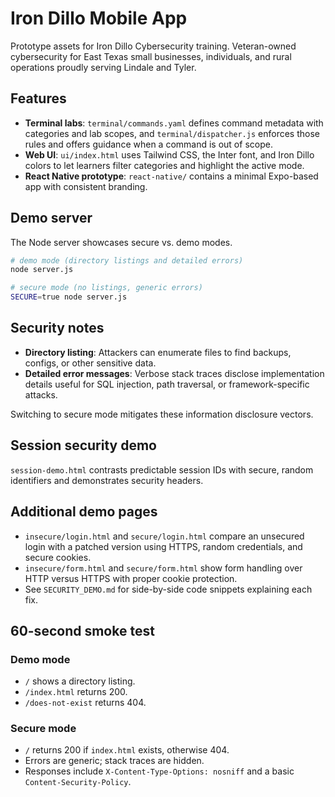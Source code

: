 # Iron Dillo Mobile App

Prototype assets for Iron Dillo Cybersecurity training. Veteran-owned cybersecurity for East Texas small businesses, individuals, and rural operations proudly serving Lindale and Tyler.

## Features
- **Terminal labs**: `terminal/commands.yaml` defines command metadata with categories and lab scopes, and `terminal/dispatcher.js` enforces those rules and offers guidance when a command is out of scope.
- **Web UI**: `ui/index.html` uses Tailwind CSS, the Inter font, and Iron Dillo colors to let learners filter categories and highlight the active mode.
- **React Native prototype**: `react-native/` contains a minimal Expo-based app with consistent branding.

## Demo server
The Node server showcases secure vs. demo modes.

```bash
# demo mode (directory listings and detailed errors)
node server.js

# secure mode (no listings, generic errors)
SECURE=true node server.js
```

## Security notes
- **Directory listing**: Attackers can enumerate files to find backups, configs, or other sensitive data.
- **Detailed error messages**: Verbose stack traces disclose implementation details useful for SQL injection, path traversal, or framework-specific attacks.

Switching to secure mode mitigates these information disclosure vectors.

## Session security demo
`session-demo.html` contrasts predictable session IDs with secure, random identifiers and demonstrates security headers.

## Additional demo pages
- `insecure/login.html` and `secure/login.html` compare an unsecured login with a patched version using HTTPS, random credentials, and secure cookies.
- `insecure/form.html` and `secure/form.html` show form handling over HTTP versus HTTPS with proper cookie protection.
- See `SECURITY_DEMO.md` for side-by-side code snippets explaining each fix.

## 60-second smoke test

### Demo mode
- `/` shows a directory listing.
- `/index.html` returns 200.
- `/does-not-exist` returns 404.

### Secure mode
- `/` returns 200 if `index.html` exists, otherwise 404.
- Errors are generic; stack traces are hidden.
- Responses include `X-Content-Type-Options: nosniff` and a basic `Content-Security-Policy`.
